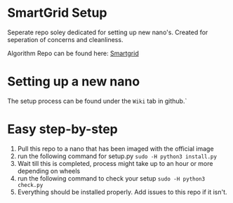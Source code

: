 # SmartGrid Setup

Seperate repo soley dedicated for setting up new nano's.
Created for seperation of concerns and cleanliness.

Algorithm Repo can be found here: [Smartgrid](https://github.com/RDAxRoadkill/SmartGrid)

# Setting up a new nano
The setup process can be found under the `Wiki` tab in github.`

# Easy step-by-step

1. Pull this repo to a nano that has been imaged with the official image
2. run the following command for setup.py `sudo -H python3 install.py`
3. Wait till this is completed, process might take up to an hour or more depending on wheels
4. run the following command to check your setup `sudo -H python3 check.py`
5. Everything should be installed properly. Add issues to this repo if it isn't.